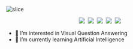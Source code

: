 ![slice](https://capsule-render.vercel.app/api?type=slice&color=auto&height=200&text=JOY&fontAlign=70&rotate=13&fontAlignY=25&desc=Hello!%20Welcome%20to%20JOY's%20Github.&descAlign=70.&descAlignY=44)

<p align="center">
  <img src="https://img.shields.io/badge/Python-3766AB?style=flat-square&logo=Python&logoColor=white"/></a>&nbsp
  <img src="https://img.shields.io/badge/-PyTorch-yellowgreen?style=flat-square&logo=PyTorch&logoColor=white"/></a>&nbsp
  <img src="https://img.shields.io/badge/Django-092E20?style=flat-square&logo=Django&logoColor=white"/></a>&nbsp
  <img src="https://img.shields.io/badge/C++-00599C?style=flat-square&logo=C%2B%2B&logoColor=white"/></a>&nbsp 
  <img src="https://img.shields.io/badge/Java-007396?style=flat-square&logo=Java&logoColor=white"/></a>&nbsp
</p>

  
  
- 👀 I’m interested in Visual Question Answering
- 🌱 I’m currently learning Artificial Intelligence

<!---
26JOY/26JOY is a ✨ special ✨ repository because its `README.md` (this file) appears on your GitHub profile.
You can click the Preview link to take a look at your changes.
--->
